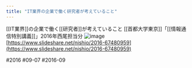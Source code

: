 ```yaml
---
title: "IT業界の企業で働く研究者が考えていること"
---
```


[[IT業界]]の企業で働く[[研究者]]が考えていること
[[首都大学東京]]「[[情報通信特別講義]]」2016年西尾担当分
![image](https://gyazo.com/9f40f611874f741626bf1340f20b8f75/thumb/1000)
[https://www.slideshare.net/nishio/2016-67480959](https://www.slideshare.net/nishio/2016-67480959)

#2016 #09-07 #2016-09
